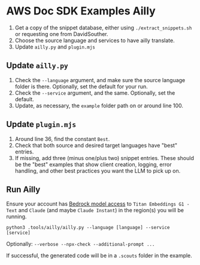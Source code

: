 # AWS Doc SDK Examples Ailly

1. Get a copy of the snippet database, either using `./extract_snippets.sh` or requesting one from DavidSouther.
1. Choose the source language and services to have ailly translate.
1. Update `ailly.py` and `plugin.mjs`

## Update `ailly.py`

1. Check the `--language` argument, and make sure the source language folder is there. Optionally, set the default for your run.
1. Check the `--service` argument, and the same. Optionally, set the default.
1. Update, as necessary, the `example` folder path on or around line 100.

## Update `plugin.mjs`

1. Around line 36, find the constant `Best`.
2. Check that both source and desired target languages have "best" entries.
3. If missing, add three (minus one/plus two) snippet entries. These should be the "best" examples that show client creation, logging, error handling, and other best practices you want the LLM to pick up on.

## Run Ailly

Ensure your account has [Bedrock model access](https://docs.aws.amazon.com/bedrock/latest/userguide/model-access.html) to `Titan Embeddings G1 - Text` and `Claude` (and maybe `Claude Instant`) in the region(s) you will be running.

```
python3 .tools/ailly/ailly.py --language [language] --service [service]
```

Optionally: `--verbose --npx-check --additional-prompt ...`

If successful, the generated code will be in a `.scouts` folder in the example.
